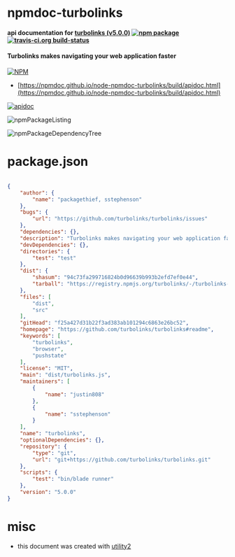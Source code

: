 # npmdoc-turbolinks

#### api documentation for  [turbolinks (v5.0.0)](https://github.com/turbolinks/turbolinks#readme)  [![npm package](https://img.shields.io/npm/v/npmdoc-turbolinks.svg?style=flat-square)](https://www.npmjs.org/package/npmdoc-turbolinks) [![travis-ci.org build-status](https://api.travis-ci.org/npmdoc/node-npmdoc-turbolinks.svg)](https://travis-ci.org/npmdoc/node-npmdoc-turbolinks)

#### Turbolinks makes navigating your web application faster

[![NPM](https://nodei.co/npm/turbolinks.png?downloads=true&downloadRank=true&stars=true)](https://www.npmjs.com/package/turbolinks)

- [https://npmdoc.github.io/node-npmdoc-turbolinks/build/apidoc.html](https://npmdoc.github.io/node-npmdoc-turbolinks/build/apidoc.html)

[![apidoc](https://npmdoc.github.io/node-npmdoc-turbolinks/build/screenCapture.buildCi.browser.%252Ftmp%252Fbuild%252Fapidoc.html.png)](https://npmdoc.github.io/node-npmdoc-turbolinks/build/apidoc.html)

![npmPackageListing](https://npmdoc.github.io/node-npmdoc-turbolinks/build/screenCapture.npmPackageListing.svg)

![npmPackageDependencyTree](https://npmdoc.github.io/node-npmdoc-turbolinks/build/screenCapture.npmPackageDependencyTree.svg)



# package.json

```json

{
    "author": {
        "name": "packagethief, sstephenson"
    },
    "bugs": {
        "url": "https://github.com/turbolinks/turbolinks/issues"
    },
    "dependencies": {},
    "description": "Turbolinks makes navigating your web application faster",
    "devDependencies": {},
    "directories": {
        "test": "test"
    },
    "dist": {
        "shasum": "94c73fa299716824b0d96639b993b2efd7ef0e44",
        "tarball": "https://registry.npmjs.org/turbolinks/-/turbolinks-5.0.0.tgz"
    },
    "files": [
        "dist",
        "src"
    ],
    "gitHead": "f25a427d31b22f3ad383ab101294c6863e26bc52",
    "homepage": "https://github.com/turbolinks/turbolinks#readme",
    "keywords": [
        "turbolinks",
        "browser",
        "pushstate"
    ],
    "license": "MIT",
    "main": "dist/turbolinks.js",
    "maintainers": [
        {
            "name": "justin808"
        },
        {
            "name": "sstephenson"
        }
    ],
    "name": "turbolinks",
    "optionalDependencies": {},
    "repository": {
        "type": "git",
        "url": "git+https://github.com/turbolinks/turbolinks.git"
    },
    "scripts": {
        "test": "bin/blade runner"
    },
    "version": "5.0.0"
}
```



# misc
- this document was created with [utility2](https://github.com/kaizhu256/node-utility2)
